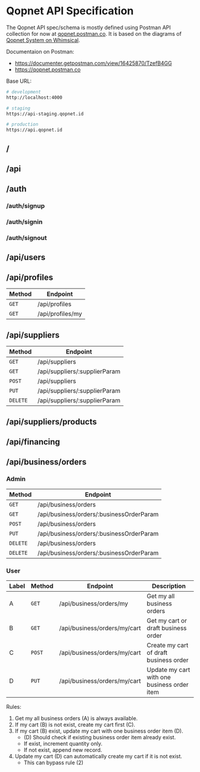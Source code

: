 # Qopnet API Specification

The Qopnet API spec/schema is mostly defined using Postman API collection for now at [qopnet.postman.co](https://qopnet.postman.co). It is based on the diagrams of [Qopnet System on Whimsical](https://whimsical.com/qopnet-system-BAkpdmuWFtp9gubFHGbCjf).

Documentaion on Postman:

- https://documenter.getpostman.com/view/16425870/TzefB4GG
- https://qopnet.postman.co

Base URL:

```sh
# development
http://localhost:4000

# staging
https://api-staging.qopnet.id

# production
https://api.qopnet.id
```

## /

## /api

## /auth

### /auth/signup

### /auth/signin

### /auth/signout

## /api/users

## /api/profiles

| Method | Endpoint         |
| ------ | ---------------- |
| `GET`  | /api/profiles    |
| `GET`  | /api/profiles/my |

## /api/suppliers

| Method   | Endpoint                      |
| -------- | ----------------------------- |
| `GET`    | /api/suppliers                |
| `GET`    | /api/suppliers/:supplierParam |
| `POST`   | /api/suppliers                |
| `PUT`    | /api/suppliers/:supplierParam |
| `DELETE` | /api/suppliers/:supplierParam |

## /api/suppliers/products

## /api/financing

## /api/business/orders

### Admin

| Method   | Endpoint                                 |
| -------- | ---------------------------------------- |
| `GET`    | /api/business/orders                     |
| `GET`    | /api/business/orders/:businessOrderParam |
| `POST`   | /api/business/orders                     |
| `PUT`    | /api/business/orders/:businessOrderParam |
| `DELETE` | /api/business/orders                     |
| `DELETE` | /api/business/orders/:businessOrderParam |

### User

| Label | Method | Endpoint                     | Description                                 |
| ----- | ------ | ---------------------------- | ------------------------------------------- |
| A     | `GET`  | /api/business/orders/my      | Get my all business orders                  |
| B     | `GET`  | /api/business/orders/my/cart | Get my cart or draft business order         |
| C     | `POST` | /api/business/orders/my/cart | Create my cart of draft business order      |
| D     | `PUT`  | /api/business/orders/my/cart | Update my cart with one business order item |

Rules:

1. Get my all business orders (A) is always available.
2. If my cart (B) is not exist, create my cart first (C).
3. If my cart (B) exist, update my cart with one business order item (D).
   - (D) Should check if existing business order item already exist.
   - If exist, increment quantity only.
   - If not exist, append new record.
4. Update my cart (D) can automatically create my cart if it is not exist.
   - This can bypass rule (2)
